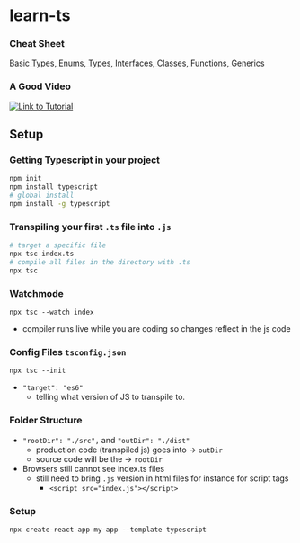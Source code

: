 # learn-ts

### Cheat Sheet

[Basic Types, Enums, Types, Interfaces, Classes, Functions, Generics](./src/index.ts)

### A Good Video

[![Link to Tutorial](https://img.youtube.com/vi/BCg4U1FzODs/0.jpg)](https://www.youtube.com/watch?v=BCg4U1FzODs)

## Setup

### Getting Typescript in your project

```bash
npm init
npm install typescript
# global install
npm install -g typescript
```

### Transpiling your first `.ts` file into `.js`

```bash
# target a specific file
npx tsc index.ts
# compile all files in the directory with .ts
npx tsc
```

### Watchmode

```
npx tsc --watch index
```

- compiler runs live while you are coding so changes reflect in the js code

### Config Files `tsconfig.json`

```
npx tsc --init
```

- `"target": "es6"`
  - telling what version of JS to transpile to.

### Folder Structure

- `"rootDir": "./src",` and `"outDir": "./dist"`
  - production code (transpiled js) goes into &rarr; `outDir`
  - source code will be the &rarr; `rootDir`
- Browsers still cannot see index.ts files
  - still need to bring `.js` version in html files for instance for script tags
    - `<script src="index.js"></script>`

### Setup

```
npx create-react-app my-app --template typescript
```
